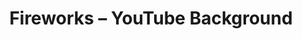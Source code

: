 ---
title: Fireworks – YouTube Background
builder: true
type: coming-soon

# Content section
sections:
  - headerSection
  - servicesSection
  - subscribeSection
  - contactSection
  - mapSection

# Background video
youtubeVideo: 
  enable: true
  ### Example: https://www.youtube.com/watch?v=xEBC4Tn1v8A You need a short link: xEBC4Tn1v8A
  videoURL: "xEBC4Tn1v8A"
  mute: true
  ### The path to the image used as background for the player if autoplay
  coverimage: /images/youtube-poster.png
  ### Image used as fallback on mobile devices
  poster: /images/youtube-poster.png

# Background effect
fireworksEffect: 
  enable: true
  speed: 2
  minimumAmountRocket: 35
  maximumAmountRocket: 50

---